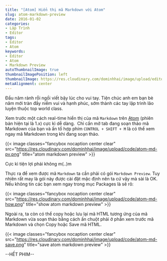 ```yaml
---
title: "[Atom] Hiển thị mã Markdown với Atom"
slug: atom-markdown-preview
date: 2016-01-02
categories:
- Lập Trình
- Editor
tags:
- Editor
- Atom
keywords:
- Editor
- Atom
- Markdown Preview
autoThumbnailImage: true
thumbnailImagePosition: left
thumbnailImage: https://res.cloudinary.com/dominhhai/image/upload/editor/atom.png
metaAlignment: center
---
```

Đầu năm rảnh rỗi ngồi viết bậy lúc cho vui tay. Tiện chúc anh em bạn bè năm mới tràn đầy niềm vui và hạnh phúc, sớm thành các tay lập trình lão luyện thuộc top world class.

Xem trước một cách real-time hiển thị của mã <code>Markdown</code> trên <a href="https://atom.io/">Atom</a> (phiên bản hiện tại là 1.x) cực kì dễ dàng.  Chỉ cần mở tab đang soạn thảo mã Markdown của bạn và ấn tổ hợp phím <code>CONTROL + SHIFT + M</code> là có thể xem ngay mã Markdown trong khi đang soạn thảo.

{{< image classes="fancybox nocaption center clear" src="https://res.cloudinary.com/dominhhai/image/upload/code/atom-md-pv.png" title="atom markdown preview" >}}

Cực kì tiện lợi phải không m(..)m

Thực ra để xem được mã <code>Markdown</code> ta cần phải có gói <code>Markdown Preview</code>. Tuy nhiên rất may là gói này được cài đặt mặc định nên ta cứ vậy mà sài là OK. Nếu không tin các bạn xem ngay trong mục Packages là sẽ rõ:

{{< image classes="fancybox nocaption center clear" src="https://res.cloudinary.com/dominhhai/image/upload/code/atom-md-how.png" title="show atom markdown preview" >}}

Ngoài ra, ta còn có thể copy hoặc lưu lại mã HTML tương ứng của mã Markdown vừa soạn thảo bằng cách ấn chuột phải ở phần xem trước mã Markdown và chọn Copy hoặc Save mã HTML.

{{< image classes="fancybox nocaption center clear" src="https://res.cloudinary.com/dominhhai/image/upload/code/atom-md-save.png" title="save atom markdown preview" >}}

--HẾT PHIM--
